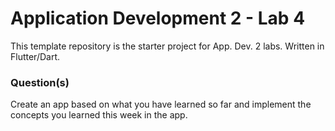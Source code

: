 # Application Development 2 - Lab 4

This template repository is the starter project for App. Dev. 2 labs. Written in Flutter/Dart.

### Question(s)

Create an app based on what you have learned so far and implement the concepts you learned this week in the app.
